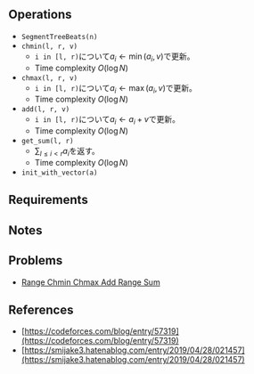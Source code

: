 ## Operations

- `SegmentTreeBeats(n)`
- `chmin(l, r, v)`
	- `i in [l, r)`について$a_i \leftarrow \min(a_i, v)$で更新。
	- Time complexity $O(\log N)$
- `chmax(l, r, v)`
	- `i in [l, r)`について$a_i \leftarrow \max(a_i, v)$で更新。
	- Time complexity $O(\log N)$
- `add(l, r, v)`
	- `i in [l, r)`について$a_i \leftarrow a_i + v$で更新。
	- Time complexity $O(\log N)$
- `get_sum(l, r)`
	- $\sum_{l \le i \lt r} a_i$を返す。
	- Time complexity $O(\log N)$
- `init_with_vector(a)`

## Requirements

## Notes

## Problems

- [Range Chmin Chmax Add Range Sum](https://judge.yosupo.jp/problem/range_chmin_chmax_add_range_sum)

## References

- [https://codeforces.com/blog/entry/57319](https://codeforces.com/blog/entry/57319)
- [https://smijake3.hatenablog.com/entry/2019/04/28/021457](https://smijake3.hatenablog.com/entry/2019/04/28/021457)

